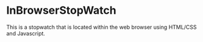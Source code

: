 # InBrowserStopWatch
This is a stopwatch that is located within the web browser using HTML/CSS and Javascript.
